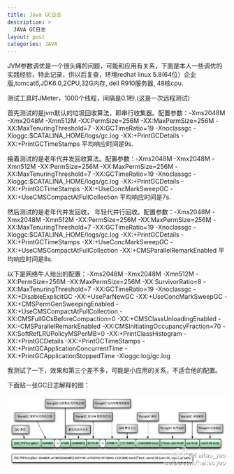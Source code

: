 ```yaml
---
title: Java GC日志
description: >
  JAVA GC日志
layout: post
categories: JAVA
---
```


JVM参数调优是一个很头痛的问题，可能和应用有关系，下面是本人一些调优的实践经验，特此记录，供以后复查，环境redhat linux 5.8(64位）企业版,tomcat6,JDK6.0,2CPU,32G内存, dell R910服务器, 48核cpu.

测试工具时JMeter，1000个线程，间隔是0.1秒.(这是一次远程测试)

首先测试的是jvm默认的垃圾回收算法，即串行收集器。配置参数：-Xms2048M -Xmx2048M -Xmn512M -XX:PermSize=256M -XX:MaxPermSize=256M -XX:MaxTenuringThreshold=7 -XX:GCTimeRatio=19 -Xnoclassgc -Xloggc:$CATALINA_HOME/logs/gc.log -XX:+PrintGCDetails -XX:+PrintGCTimeStamps 
平均响应时间是9s.

接着测试的是老年代并发回收算法。配置参数：-Xms2048M -Xmx2048M -Xmn512M -XX:PermSize=256M -XX:MaxPermSize=256M -XX:MaxTenuringThreshold=7 -XX:GCTimeRatio=19 -Xnoclassgc -Xloggc:$CATALINA_HOME/logs/gc.log -XX:+PrintGCDetails -XX:+PrintGCTimeStamps -XX:+UseConcMarkSweepGC -XX:+UseCMSCompactAtFullCollection
平均响应时间是7s.


然后测试的是老年代并发回收， 年轻代并行回收。配置参数：-Xms2048M -Xmx2048M -Xmn512M -XX:PermSize=256M -XX:MaxPermSize=256M -XX:MaxTenuringThreshold=7 -XX:GCTimeRatio=19 -Xnoclassgc -Xloggc:$CATALINA_HOME/logs/gc.log -XX:+PrintGCDetails -XX:+PrintGCTimeStamps -XX:+UseConcMarkSweepGC -XX:+UseCMSCompactAtFullCollection -XX:+CMSParallelRemarkEnabled
平均响应时间是8s.

以下是网络牛人给出的配置：-Xms2048M -Xmx2048M -Xmn512M -XX:PermSize=256M -XX:MaxPermSize=256M -XX:SurvivorRatio=8 -XX:MaxTenuringThreshold=7 -XX:GCTimeRatio=19 -Xnoclassgc -XX:+DisableExplicitGC -XX:+UseParNewGC -XX:+UseConcMarkSweepGC -XX:+CMSPermGenSweepingEnabled -XX:+UseCMSCompactAtFullCollection -XX:CMSFullGCsBeforeCompaction=0 -XX:+CMSClassUnloadingEnabled -XX:-CMSParallelRemarkEnabled -XX:CMSInitiatingOccupancyFraction=70 -XX:SoftRefLRUPolicyMSPerMB=0 -XX:+PrintClassHistogram -XX:+PrintGCDetails -XX:+PrintGCTimeStamps -XX:+PrintGCApplicationConcurrentTime -XX:+PrintGCApplicationStoppedTime -Xloggc:log/gc.log

我测试了一下，效果和第三个差不多，可能是小应用的关系，不适合他的配置。

下面贴一张GC日志解释的图：

![enter image description here][1]


  [1]: https://github.com/chyun/Blog/blob/gh-pages/images/GCLog.jpg?raw=true
